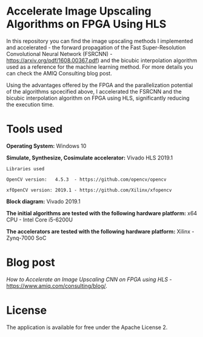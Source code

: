 # Accelerate Image Upscaling Algorithms on FPGA Using HLS

In this repository you can find the image upscaling methods I implemented and accelerated - the forward propagation of the Fast Super-Resolution Convolutional Neural Network (FSRCNN) - https://arxiv.org/pdf/1608.00367.pdf) and the bicubic interpolation algorithm  used as a reference for the machine learning method. 
For more details you can check the AMIQ Consulting blog post. 

Using the advantages offered by the FPGA and the parallelization potential of the algorithms spcecified above, I accelerated the FSRCNN and the bicubic interpolation algorithm on FPGA using HLS, significantly reducing the execution time. 

# Tools used
**Operating System:** Windows 10  

**Simulate, Synthesize, Cosimulate accelerator:** Vivado HLS 2019.1 

 	Libraries used  

	OpenCV version:   4.5.3  - https://github.com/opencv/opencv  

	xfOpenCV version: 2019.1 - https://github.com/Xilinx/xfopencv  


**Block diagram:** Vivado 2019.1  

**The initial algorithms are tested with the following hardware platform:** x64 CPU - Intel Core i5-6200U 

**The accelerators are tested with the following hardware platform:** Xilinx - Zynq-7000 SoC  

# Blog post
*How to Accelerate an Image Upscaling CNN on FPGA using HLS* - https://www.amiq.com/consulting/blog/.  

# License
The application is available for free under the Apache License 2.
